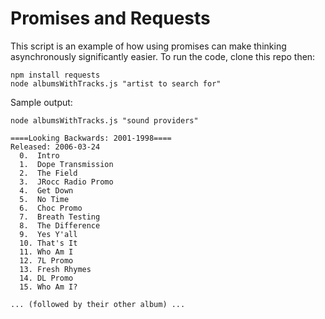 # Promises and Requests

This script is an example of how using promises can make thinking asynchronously significantly easier. To run the code, clone this repo then:

```
npm install requests
node albumsWithTracks.js "artist to search for"
```

Sample output:

```
node albumsWithTracks.js "sound providers"

====Looking Backwards: 2001-1998====
Released: 2006-03-24
  0.  Intro
  1.  Dope Transmission
  2.  The Field
  3.  JRocc Radio Promo
  4.  Get Down
  5.  No Time
  6.  Choc Promo
  7.  Breath Testing
  8.  The Difference
  9.  Yes Y'all
  10. That's It
  11. Who Am I
  12. 7L Promo
  13. Fresh Rhymes
  14. DL Promo
  15. Who Am I?

... (followed by their other album) ...
```